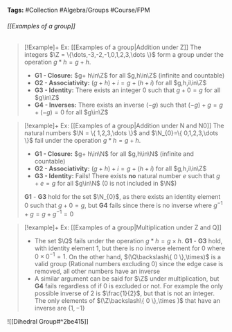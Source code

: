 **Tags:** #Collection #Algebra/Groups #Course/FPM 
###### [[Examples of a group]]

> [!Example]+ Ex: [[Examples of a group|Addition under  Z]]
> The integers $\Z = \{\dots,-3,-2,-1,0,1,2,3,\dots \}$ form a group under the operation $g\ast h = g+h$.
> - **G1 - Closure:** $g+ h\in\Z$ for all $g,h\in\Z$ (infinite and countable)
> - **G2 - Associativity:** $(g+h)+i=g+(h+i)$ for all $g,h,i\in\Z$
> - **G3 - Identity:** There exists an integer $0$ such that $g + 0 = g$ for all $g\in\Z$
> - **G4 - Inverses:** There exists an inverse $(-g)$ such that $(-g) + g = g + (-g)=0$ for all $g\in\Z$

> [!example]+ Ex: [[Examples of a group|Addition under N and N0]]
> The natural numbers $\N = \{ 1,2,3,\dots \}$ and $\N_{0}=\{ 0,1,2,3,\dots  \}$ fail under the operation $g\ast h = g+h$.
> - **G1 - Closure:** $g+ h\in\N$ for all $g,h\in\N$ (infinite and countable)
> - **G2 - Associativity:** $(g+h)+i=g+(h+i)$ for all $g,h,i\in\Z$
> - **G3 - Identity:** Fails! There exists **no** natural number $e$ such that $g + e = g$ for all $g\in\N$ ($0$ is not included in $\N$)
> 
> **G1** - **G3** hold for the set $\N_{0}$, as there exists an identity element $0$ such that $g+0=g$, but **G4** fails since there is no inverse where $g^{-1} + g = g + g^{-1} = 0$

> [!example]+ Ex: [[Examples of a group|Multiplication under Z and Q]]
> - The set $\Q$ fails under the operation $g\ast h = g\times h$. **G1** - **G3** hold, with identity element $1$, but there is no inverse element for $0$ where $0 \times 0^{-1}=1$. On the other hand, $(\Q\backslash\{ 0 \},\times)$ is a valid group (Rational numbers excluding $0$) since the edge case is removed, all other numbers have an inverse
> - A similar argument can be said for $\Z$ under multiplication, but **G4** fails regardless of if $0$ is excluded or not. For example the only possible inverse of $2$ is $\frac{1}{2}$, but that is not an integer. The only elements of $(\Z\backslash\{ 0 \},\times )$ that have an inverse are $\{1,-1\}$

![[Dihedral Group#^2be415]]
